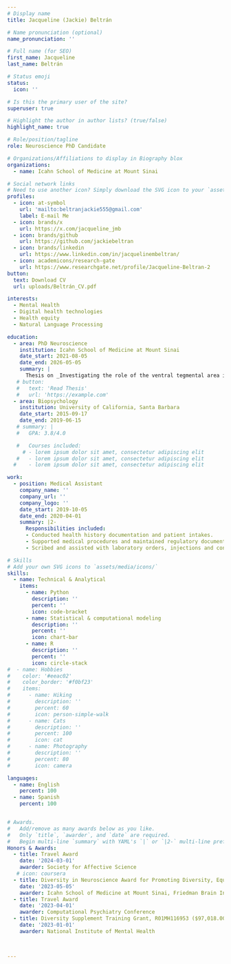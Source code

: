 ```yaml
---
# Display name
title: Jacqueline (Jackie) Beltrán

# Name pronunciation (optional)
name_pronunciation: ''

# Full name (for SEO)
first_name: Jacqueline
last_name: Beltrán

# Status emoji
status:
  icon: ''

# Is this the primary user of the site?
superuser: true

# Highlight the author in author lists? (true/false)
highlight_name: true

# Role/position/tagline
role: Neuroscience PhD Candidate

# Organizations/Affiliations to display in Biography blox
organizations:
  - name: Icahn School of Medicine at Mount Sinai

# Social network links
# Need to use another icon? Simply download the SVG icon to your `assets/media/icons/` folder.
profiles:
  - icon: at-symbol
    url: 'mailto:beltranjackie555@gmail.com'
    label: E-mail Me
  - icon: brands/x
    url: https://x.com/jacqueline_jmb
  - icon: brands/github
    url: https://github.com/jackiebeltran
  - icon: brands/linkedin
    url: https://www.linkedin.com/in/jacquelinembeltran/
  - icon: academicons/research-gate
    url: https://www.researchgate.net/profile/Jacqueline-Beltran-2
button:
  text: Download CV
  url: uploads/Beltrán_CV.pdf

interests:
  - Mental Health
  - Digital health technologies
  - Health equity
  - Natural Language Processing

education:
  - area: PhD Neuroscience
    institution: Icahn School of Medicine at Mount Sinai
    date_start: 2021-08-05
    date_end: 2026-05-05
    summary: |
      Thesis on _Investigating the role of the ventral tegmental area in reward processing in depression_. Supervised by [Drs. Laurel Morris & James Murrough]. 
   # button:
   #   text: 'Read Thesis'
   #   url: 'https://example.com'
  - area: Biopsychology
    institution: University of California, Santa Barbara
    date_start: 2015-09-17
    date_end: 2019-06-15
   # summary: |
   #   GPA: 3.8/4.0

   #   Courses included:
     # - lorem ipsum dolor sit amet, consectetur adipiscing elit
   #   - lorem ipsum dolor sit amet, consectetur adipiscing elit
  #    - lorem ipsum dolor sit amet, consectetur adipiscing elit

work:
  - position: Medical Assistant
    company_name: ''
    company_url: ''
    company_logo: ''
    date_start: 2019-10-05
    date_end: 2020-04-01
    summary: |2-
      Responsibilities included:
      - Conducted health history documentation and patient intakes.
      - Supported medical procedures and maintained regulatory documentation across multiple clinical sites in San Diego County.
      - Scribed and assisted with laboratory orders, injections and contraceptive procedures.

# Skills
# Add your own SVG icons to `assets/media/icons/`
skills:
  - name: Technical & Analytical
    items:
      - name: Python
        description: ''
        percent: ''
        icon: code-bracket
      - name: Statistical & computational modeling
        description: ''
        percent: ''
        icon: chart-bar
      - name: R
        description: ''
        percent: ''
        icon: circle-stack
#  - name: Hobbies
#    color: '#eeac02'
#    color_border: '#f0bf23'
#    items:
#      - name: Hiking
#        description: ''
#        percent: 60
#        icon: person-simple-walk
#      - name: Cats
#        description: ''
#        percent: 100
#        icon: cat
#      - name: Photography
#        description: ''
#        percent: 80
#        icon: camera

languages:
  - name: English
    percent: 100
  - name: Spanish
    percent: 100


# Awards.
#   Add/remove as many awards below as you like.
#   Only `title`, `awarder`, and `date` are required.
#   Begin multi-line `summary` with YAML's `|` or `|2-` multi-line prefix and indent 2 spaces below.
Honors & Awards:
  - title: Travel Award
    date: '2024-03-01'
    awarder: Society for Affective Science
   # icon: coursera
  - title: Diversity in Neuroscience Award for Promoting Diversity, Equity, Inclusion and Good Climate
    date: '2023-05-05'
    awarder: Icahn School of Medicine at Mount Sinai, Friedman Brain Institute
  - title: Travel Award
    date: '2023-04-01'
    awarder: Computational Psychiatry Conference
  - title: Diversity Supplement Training Grant, R01MH116953 ($97,018.00)
    date: '2023-01-01'
    awarder: National Institute of Mental Health
    


---
```

